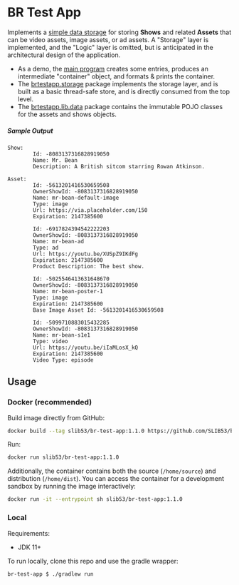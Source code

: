 # BR Test App

Implements a [simple data storage][brtestapp-storage-file] for storing **Shows** and related **Assets** that can be video assets, image assets, or ad assets. A "Storage" layer is implemented, and the "Logic" layer is omitted, but is anticipated in the architectural design of the application.

- As a demo, the [main program][brtestapp-main-file] creates some entries, produces an intermediate "container" object, and formats & prints the container.
- The [brtestapp.storage][brtestapp-storage-dir] package implements the storage layer, and is built as a basic thread-safe store, and is directly consumed from the top level.
- The [brtestapp.lib.data][brestapp-lib-data-dir] package contains the immutable POJO classes for the assets and shows objects.

##### Sample Output

```
Show:
        Id: -8083137316828919050
        Name: Mr. Bean
        Description: A British sitcom starring Rowan Atkinson.

Asset:
        Id: -5613201416530659508
        OwnerShowId: -8083137316828919050
        Name: mr-bean-default-image
        Type: image
        Url: https://via.placeholder.com/150
        Expiration: 2147385600

        Id: -6917824394542222203
        OwnerShowId: -8083137316828919050
        Name: mr-bean-ad
        Type: ad
        Url: https://youtu.be/XUSpZ9IKdFg
        Expiration: 2147385600
        Product Description: The best show.

        Id: -5025546413631648670
        OwnerShowId: -8083137316828919050
        Name: mr-bean-poster-1
        Type: image
        Expiration: 2147385600
        Base Image Asset Id: -5613201416530659508

        Id: -5099710883015432285
        OwnerShowId: -8083137316828919050
        Name: mr-bean-s1e1
        Type: video
        Url: https://youtu.be/iIaMLosX_kQ
        Expiration: 2147385600
        Video Type: episode

```

## Usage

### Docker (recommended)

Build image directly from GitHub:

```sh
docker build --tag slib53/br-test-app:1.1.0 https://github.com/SLIB53/br-test-app.git#v1.1.0
```

Run:

```sh
docker run slib53/br-test-app:1.1.0
```

Additionally, the container contains both the source (`/home/source`) and distribution (`/home/dist`). You can access the container for a development sandbox by running the image interactively:

```sh
docker run -it --entrypoint sh slib53/br-test-app:1.1.0
```

### Local

Requirements:

- JDK 11+

To run locally, clone this repo and use the gradle wrapper:

```sh
br-test-app $ ./gradlew run
```

[brtestapp-main-file]: ./src/main/java/brtestapp/BRTestApp.java
[brtestapp-storage-dir]: ./src/main/java/brtestapp/storage/
[brtestapp-storage-file]: ./src/main/java/brtestapp/storage/BRTestAppStorage.java
[brestapp-lib-data-dir]: ./src/main/java/brtestapp/lib/data/
